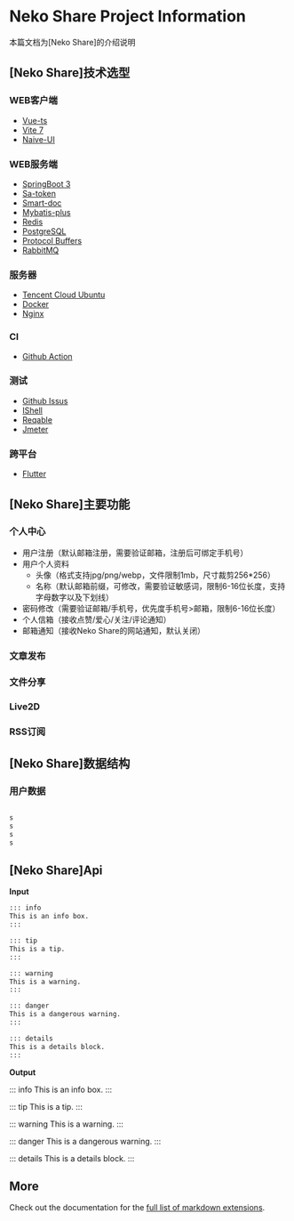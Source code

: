 # Neko Share Project Information

本篇文档为[Neko Share]的介绍说明

## [Neko Share]技术选型

### WEB客户端

- [Vue-ts](https://cn.vuejs.org/guide/introduction.html)
- [Vite 7](https://cn.vite.dev/guide/)
- [Naive-UI](https://www.naiveui.com/zh-CN/os-theme/docs/introduction)

### WEB服务端

- [SpringBoot 3](https://spring.io/projects/spring-boot)
- [Sa-token](https://sa-token.cc/doc.html#/)
- [Smart-doc](https://smart-doc-group.github.io/zh/guide/getting-started)
- [Mybatis-plus](https://baomidou.com/introduce/)
- [Redis](https://redis.io/docs/latest/operate/oss_and_stack/install/install-stack/)
- [PostgreSQL](https://www.postgresql.org/docs/18/index.html)
- [Protocol Buffers](https://protobuf.dev/)
- [RabbitMQ](https://www.rabbitmq.com/docs)

### 服务器

- [Tencent Cloud Ubuntu](https://cloud.tencent.com/)
- [Docker](https://docs.docker.com/)
- [Nginx](https://nginx.org/en/docs/)

### CI

- [Github Action](https://docs.github.com/zh/actions)

### 测试

- [Github Issus](https://docs.github.com/zh/issues)
- [IShell](https://ishell.cc/zh-CN)
- [Reqable](https://reqable.com/zh-CN/)
- [Jmeter](https://jmeter.apache.org/)

### 跨平台

- [Flutter](https://docs.flutter.cn/get-started/quick)

## [Neko Share]主要功能

### 个人中心

- 用户注册（默认邮箱注册，需要验证邮箱，注册后可绑定手机号）
- 用户个人资料
  - 头像（格式支持jpg/png/webp，文件限制1mb，尺寸裁剪256*256）
  - 名称（默认邮箱前缀，可修改，需要验证敏感词，限制6-16位长度，支持字母数字以及下划线）
- 密码修改（需要验证邮箱/手机号，优先度手机号>邮箱，限制6-16位长度）
- 个人信箱（接收点赞/爱心/关注/评论通知）
- 邮箱通知（接收Neko Share的网站通知，默认关闭）

### 文章发布

### 文件分享

### Live2D

### RSS订阅

## [Neko Share]数据结构

### 用户数据

```sql

s
s
s
s

```

## [Neko Share]Api

**Input**

```md
::: info
This is an info box.
:::

::: tip
This is a tip.
:::

::: warning
This is a warning.
:::

::: danger
This is a dangerous warning.
:::

::: details
This is a details block.
:::
```

**Output**

::: info
This is an info box.
:::

::: tip
This is a tip.
:::

::: warning
This is a warning.
:::

::: danger
This is a dangerous warning.
:::

::: details
This is a details block.
:::

## More

Check out the documentation for the [full list of markdown extensions](https://vitepress.dev/guide/markdown).
